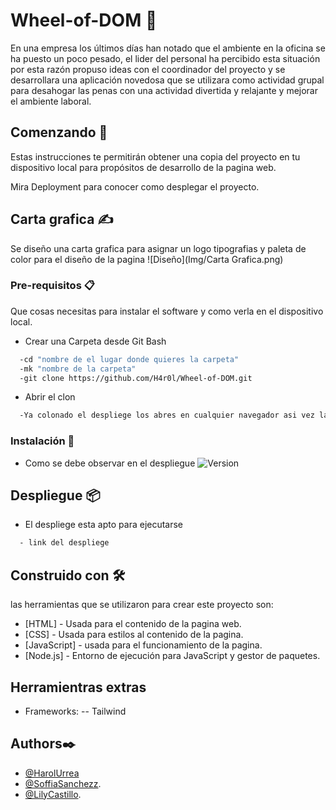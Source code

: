 # Wheel-of-DOM 🎡
En una empresa los últimos días han notado que el ambiente en la oficina se ha puesto un poco pesado, el lider del personal ha percibido esta situación por esta razón propuso ideas con el coordinador del proyecto y se desarrollara una aplicación novedosa que se utilizara como actividad grupal para desahogar las penas con una actividad divertida y relajante y mejorar el ambiente laboral.

## Comenzando 🚀

Estas instrucciones te permitirán obtener una copia del proyecto en tu dispositivo local para propósitos de desarrollo de la pagina web.

Mira Deployment para conocer como desplegar el proyecto.

## Carta grafica ✍️

 Se diseño una carta grafica para asignar un logo tipografias y paleta de color para el diseño de la pagina
![Diseño](Img/Carta Grafica.png)

### Pre-requisitos 📋

Que cosas necesitas para instalar el software y como verla en el dispositivo local.

- Crear una Carpeta desde Git Bash

```bash
  -cd "nombre de el lugar donde quieres la carpeta"
  -mk "nombre de la carpeta"
  -git clone https://github.com/H4r0l/Wheel-of-DOM.git
```
- Abrir el clon

```bash
  -Ya colonado el despliege los abres en cualquier navegador asi vez la pagina web finalizada.
```
### Instalación 🔧

- Como se debe observar en el despliegue
![Version]()


## Despliegue 📦

- El despliege esta apto para ejecutarse 
```bash
  - link del despliege
```

## Construido con 🛠️

las herramientas que se utilizaron para crear este proyecto son:

- [HTML] - Usada para el contenido de la pagina web.
- [CSS] - Usada para estilos al contenido de la pagina.
- [JavaScript] - usada para el funcionamiento de la pagina.
- [Node.js] - Entorno de ejecución para JavaScript y gestor de paquetes.

## Herramientras extras
- Frameworks:
-- Tailwind


## Authors✒️
- [@HarolUrrea](https://github.com/H4r0l)
- [@SoffiaSanchezz](https://github.com/SoffiaSanchezz).
- [@LilyCastillo](https://github.com/lilajoha29).
